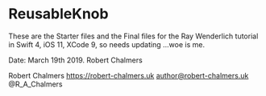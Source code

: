 # ReusableKnob
These are the Starter files and the Final files for the Ray Wenderlich tutorial in Swift 4, iOS 11, XCode 9, so needs updating ...woe is me.

Date: March 19th 2019.
Robert Chalmers

Robert Chalmers
https://robert-chalmers.uk
author@robert-chalmers.uk
@R_A_Chalmers
